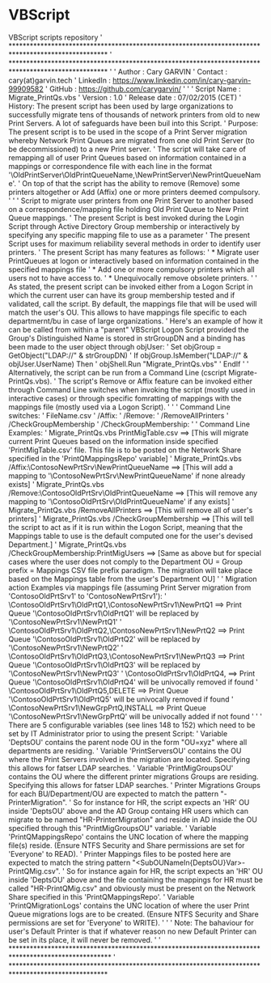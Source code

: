 # VBScript
VBScript scripts repository
' ***************************************************************************************************
' ***************************************************************************************************
'
'  Author   : Cary GARVIN
'  Contact  : cary(at)garvin.tech
'  LinkedIn : https://www.linkedin.com/in/cary-garvin-99909582
'  GitHub   : https://github.com/carygarvin/
'
'
'  Script Name  : Migrate_PrintQs.vbs
'  Version      : 1.0
'  Release date : 07/02/2015 (CET)
'  History: The present script has been used by large organizations to successfully migrate tens of thousands of network printers from old to new Print Servers. A lot of safeguards have been buil into this Script.
'  Purpose: The present script is to be used in the scope of a Print Server migration whereby Network Print Queues are migrated from one old Print Server (to be decommissioned) to a new Print server.
'           The script will take care of remapping all of user Print Queues based on information contained in a mappings or correspondence file with each line in the format '\\OldPrintServer\OldPrintQueueName,\\NewPrintServer\NewPrintQueueName'.
'           On top of that the script has the ability to remove (Remove) some printers altogether or Add (Affix) one or more printers deemed compulsory.
'
'
'	Script to migrate user printers from one Print Server to another based on a correspondence/mapping file holding Old Print Queue to New Print Queue mappings.
'	The present Script is best invoked during the Login Script through Active Directory Group membership or interactively by specifying any specific mapping file to use as a parameter
'   The present Script uses for maximum reliability several methods in order to identify user printers.
'   The present Script has many features as follows:
'                  * Migrate user PrintQueues at logon or interactively based on information contained in the specified mappings file
'                  * Add one or more compulsory printers which all users not to have access to.
'                  * Unequivocally remove obsolete printers.
'
'   As stated, the present script can be invoked either from a Logon Script in which the current user can have its group membership tested and if validated, call the script. By default, the mappings file that will be used will match the user's OU. This allows to have mappings file specific to each departmernt/bu in case of large organizations.
'   Here's an example of how it can be called from within a "parent" VBScript Logon Script provided the Group's Distinguished Name is stored in strGroupDN and a binding has been made to the user object through objUser:
'                          Set objGroup = GetObject("LDAP://" & strGroupDN)
'                          If objGroup.IsMember("LDAP://" & objUser.UserName) Then
'                              objShell.Run "Migrate_PrintQs.vbs"
'                          EndIf 
'
'   Alternatively, the script can be run from a Command Line (cscript Migrate-PrintQs.vbs). 
'   The script's Remove or Affix feature can be invoked either through Command Line switches when invoking the script (mostly used in interactive cases) or through specific fomratting of mappings with the mappings file (mostly used via a Logon Script).
'
'
'   Command Line switches: 
'                           FileName.csv
'                           /Affix:
'                           /Remove:
'                           /RemoveAllPrinters
'                           /CheckGroupMembership
'                           /CheckGroupMembership:<CustomGroupName>
'
'   Command Line Examples:
'                           Migrate_PrintQs.vbs PrintMigTable.csv                                   ==>      [This will migrate current Print Queues based on the information inside specified 'PrintMigTable.csv' file. This file is to be posted on the Network Share specified in the 'PrintQMappingsRepo' variable]
'                           Migrate_PrintQs.vbs /Affix:\\ContosoNewPrtSrv\NewPrintQueueName			==>      [This will add a mapping to '\\ContosoNewPrtSrv\NewPrintQueueName' if none already exists]
'                           Migrate_PrintQs.vbs /Remove:\\ContosoOldPrtSrv\OldPrintQueueName		==>      [This will remove any mapping to '\\ContosoOldPrtSrv\OldPrintQueueName' if any exists]
'                           Migrate_PrintQs.vbs /RemoveAllPrinters                                  ==>      [This will remove all of user's printers]
'                           Migrate_PrintQs.vbs /CheckGroupMembership                               ==>      [This will tell the script to act as if it is run within the Logon Script, meaning that the Mappings table to use is the default computed one for the user's devised Department.]
'                           Migrate_PrintQs.vbs /CheckGroupMembership:PrintMigUsers                 ==>      [Same as above but for special cases where the user does not comply to the Department OU = Group prefix = Mappings CSV file prefix paradigm. The migration will take place based on the Mappings table from the user's Department OU]
'
'   Migration action Examples via mappings file (assuming Print Server migration from 'ContosoOldPrtSrv1' to 'ContosoNewPrtSrv1'):
'                           \\ContosoOldPrtSrv1\OldPrtQ1,\\ContosoNewPrtSrv1\NewPrtQ1               ==>      Print Queue '\\ContosoOldPrtSrv1\OldPrtQ1' will be replaced by '\\ContosoNewPrtSrv1\NewPrtQ1'
'                           \\ContosoOldPrtSrv1\OldPrtQ2,\\ContosoNewPrtSrv1\NewPrtQ2               ==>      Print Queue '\\ContosoOldPrtSrv1\OldPrtQ2' will be replaced by '\\ContosoNewPrtSrv1\NewPrtQ2'
'                           \\ContosoOldPrtSrv1\OldPrtQ3,\\ContosoNewPrtSrv1\NewPrtQ3               ==>      Print Queue '\\ContosoOldPrtSrv1\OldPrtQ3' will be replaced by '\\ContosoNewPrtSrv1\NewPrtQ3'
'                           \\ContosoOldPrtSrv1\OldPrtQ4,                                           ==>      Print Queue '\\ContosoOldPrtSrv1\OldPrtQ4' will be univocally removed if found
'                           \\ContosoOldPrtSrv1\OldPrtQ5,DELETE                                     ==>      Print Queue '\\ContosoOldPrtSrv1\OldPrtQ5' will be univocally removed if found
'                           \\ContosoNewPrtSrv1\NewGrpPrtQ,INSTALL                                  ==>      Print Queue '\\ContosoNewPrtSrv1\NewGrpPrtQ' will be univocally added if not found
'
'
'  There are 5 configurable variables (see lines 148 to 152) which need to be set by IT Administrator prior to using the present Script:
'  Variable 'DeptsOU' contains the parent node OU in the form "OU=xyz" where all departments are residing.
'  Variable 'PrintServersOU' contains the OU where the Print Servers involved in the migration are located. Specifying this allows for fatser LDAP searches.
'  Variable 'PrintMigGroupsOU' contains the OU where the different printer migrations Groups are residing. Specifying this allows for fatser LDAP searches.
'            Printer Migrations Groups for each BU/Department/OU are expected to match the pattern "<SubOUNameInDeptsOUVar>-PrinterMigration".
'            So for instance for HR, the script expects an 'HR' OU inside 'DeptsOU' above and the AD Group containg HR users which can migrate to be named "HR-PrinterMigration" and reside in AD inside the OU specified through this "PrintMigGroupsOU" variable.
'  Variable 'PrintQMappingsRepo' contains the UNC location of where the mapping file(s) reside. (Ensure NTFS Security and Share permissions are set for 'Everyone' to READ).
'            Printer Mappings files to be posted here are expected to match the string pattern "<SubOUNameIn{DeptsOU}Var>-PrintQMig.csv". 
'            So for instance again for HR, the script expects an 'HR' OU inside 'DeptsOU' above and the file containing the mappings for HR must be called "HR-PrintQMig.csv" and obviously must be present on the Network Share specified in this 'PrintQMappingsRepo'.
'  Variable 'PrintQMigrationLogs' contains the UNC location of where the user Print Queue migrations logs are to be created. (Ensure NTFS Security and Share permissions are set for 'Everyone' to WRITE).
'
'
'  Note: The bahaviour for user's Default Printer is that if whatever reason no new Default Printer can be set in its place, it will never be removed.
'
'  ****************************************************************************************************
' ***************************************************************************************************
